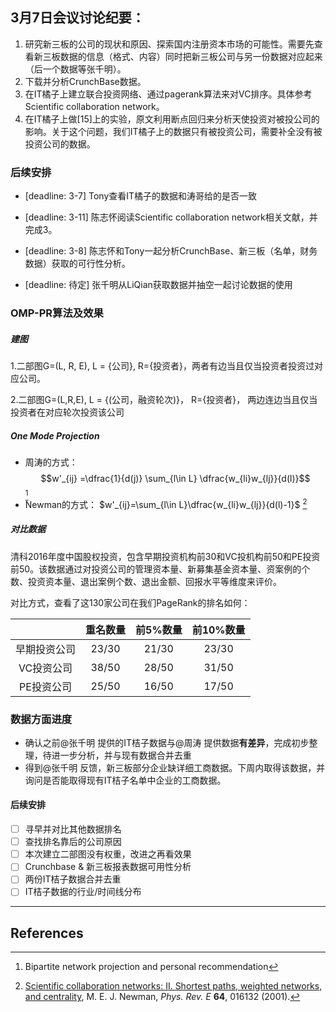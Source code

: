 

## 3月7日会议讨论纪要：

1. 研究新三板的公司的现状和原因、探索国内注册资本市场的可能性。需要先查看新三板数据的信息（格式、内容）同时把新三板公司与另一份数据对应起来（后一个数据等张千明）。
2. 下载并分析CrunchBase数据。
3. 在IT橘子上建立联合投资网络、通过pagerank算法来对VC排序。具体参考Scientific collaboration network。
4. 在IT橘子上做[15]上的实验，原文利用断点回归来分析天使投资对被投公司的影响。关于这个问题，我们IT橘子上的数据只有被投资公司，需要补全没有被投资公司的数据。

 ### 后续安排

- [deadline: 3-7] Tony查看IT橘子的数据和涛哥给的是否一致


- [deadline: 3-11] 陈志怀阅读Scientific collaboration network相关文献，并完成3。
- [deadline: 3-8] 陈志怀和Tony一起分析CrunchBase、新三板（名单，财务数据）获取的可行性分析。
- [deadline: 待定] 张千明从LiQian获取数据并抽空一起讨论数据的使用


### OMP-PR算法及效果

##### 建图

1.二部图G=(L, R, E), L = {公司}, R={投资者}，两者有边当且仅当投资者投资过对应公司。

2.二部图G=(L,R,E), L = {(公司，融资轮次)}， R={投资者}， 两边连边当且仅当投资者在对应轮次投资该公司

##### One Mode Projection

- 周涛的方式：$$w'_{ij} =\dfrac{1}{d(j)} \sum_{l\in L} \dfrac{w_{li}w_{lj}}{d(l)}$$ [^Zhou]
- Newman的方式： $w'_{ij}=\sum_{l\in L}\dfrac{w_{li}w_{lj}}{d(l)-1}$ [^Newman]

##### 对比数据

清科2016年度中国股权投资，包含早期投资机构前30和VC投机构前50和PE投资前50。该数据通过对投资公司的管理资本量、新募集基金资本量、资案例的个数、投资资本量、退出案例个数、退出金额、回报水平等维度来评价。

对比方式，查看了这130家公司在我们PageRank的排名如何：

|              | 重名数量 | 前5%数量 | 前10%数量 |
| :----------: | :------: | :------: | :-------: |
| 早期投资公司 |  23/30   |  21/30   |   23/30   |
|  VC投资公司  |  38/50   |  28/50   |   31/50   |
|  PE投资公司  |  25/50   |  16/50   |   17/50   |


### 数据方面进度

- 确认之前@张千明 提供的IT桔子数据与@周涛 提供数据**有差异**，完成初步整理，待进一步分析，并与现有数据合并去重
- 得到@张千明 反馈，新三板部分企业缺详细工商数据。下周内取得该数据，并询问是否能取得现有IT桔子名单中企业的工商数据。

#### 后续安排

- [ ] 寻早并对比其他数据排名
- [ ] 查找排名靠后的公司原因
- [ ] 本次建立二部图没有权重，改进之再看效果
- [ ] Crunchbase & 新三板报表数据可用性分析
- [ ] 两份IT桔子数据合并去重
- [ ] IT桔子数据的行业/时间线分布

-----------------------------

## References
[^Zhou]: Bipartite network projection and personal recommendation
[^Newman]: [Scientific collaboration networks: II. Shortest paths, weighted networks, and centrality](http://www-personal.umich.edu/~mejn/papers/016132.pdf), M. E. J. Newman, *Phys. Rev. E* **64**, 016132 (2001).

